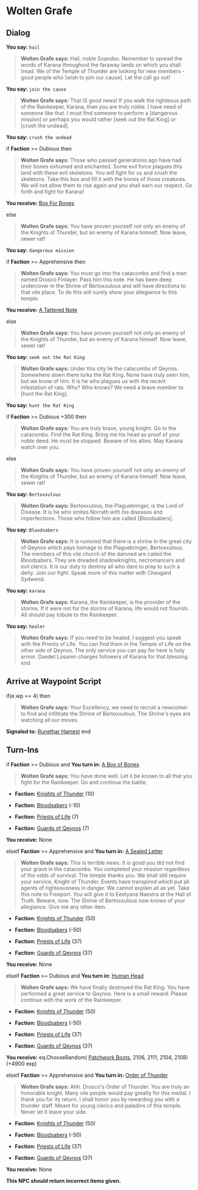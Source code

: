 # Wolten Grafe
## Dialog

**You say:** `hail`



>**Wolten Grafe says:** Hail, noble Soandso. Remember to spread the words of Karana throughout the faraway lands on which you shall tread. We of the Temple of Thunder are looking for new members - good people who [wish to join our cause]. Let the call go out!

**You say:** `join the cause`



>**Wolten Grafe says:** That IS good news! If you walk the righteous path of the Rainkeeper, Karana, then you are truly noble. I have need of someone like that. I must find someone to perform a [dangerous mission] or perhaps you would rather [seek out the Rat King] or [crush the undead].

**You say:** `crush the undead`



if **Faction** >= Dubious then 



>**Wolten Grafe says:** Those who passed generations ago have had their bones exhumed and enchanted. Some evil force plagues this land with these evil skeletons. You will fight for us and crush the skeletons. Take this box and fill it with the bones of those creatures. We will not allow them to rise again and you shall earn our respect. Go forth and fight for Karana!



**You receive:**  [Box For Bones](/item/17941)


else



>**Wolten Grafe says:** You have proven yourself not only an enemy of the Knights of Thunder, but an enemy of Karana himself. Now leave, sewer rat!



**You say:** `dangerous mission`





if **Faction** >= Apprehensive then



>**Wolten Grafe says:** You must go into the catacombs and find a man named Drosco Finlayer. Pass him this note. He has been deep undercover in the Shrine of Bertoxxulous and will have directions to that vile place. To do this will surely show your allegiance to this temple.



**You receive:**  [A Tattered Note](/item/18804)


else



>**Wolten Grafe says:** You have proven yourself not only an enemy of the Knights of Thunder, but an enemy of Karana himself. Now leave, sewer rat!





**You say:** `seek out the Rat King`



>**Wolten Grafe says:** Under this city lie the catacombs of Qeynos. Somewhere down there lurks the Rat King. None have truly seen him, but we know of him. It is he who plagues us with the recent infestation of rats. Why? Who knows? We need a brave member to [hunt the Rat King].

**You say:** `hunt the Rat King`



if **Faction** >= Dubious +300 then



>**Wolten Grafe says:** You are truly brave, young knight. Go to the catacombs. Find the Rat King. Bring me his head as proof of your noble deed. He must be stopped. Beware of his allies. May Karana watch over you.


else



>**Wolten Grafe says:** You have proven yourself not only an enemy of the Knights of Thunder, but an enemy of Karana himself. Now leave, sewer rat!


**You say:** `Bertoxxulous`



>**Wolten Grafe says:** Bertoxxulous, the Plaguebringer, is the Lord of Disease. It is he who smites Norrath with his diseases and imperfections. Those who follow him are called [Bloodsabers].





**You say:** `Bloodsabers`



>**Wolten Grafe says:** It is rumored that there is a shrine in the great city of Qeynos which pays homage to the Plaguebringer, Bertoxxulous. The members of this vile church of the damned are called the Bloodsabers. They are dreaded shadowknights, necromancers and evil clerics. It is our duty to destroy all who dare to pray to such a deity. Join our fight. Speak more of this matter with Chesgard Sydwend.






**You say:** `karana`



>**Wolten Grafe says:** Karana, the Rainkeeper, is the provider of the storms. If it were not for the storms of Karana, life would not flourish. All should pay tribute to the Rainkeeper.

**You say:** `healer`



>**Wolten Grafe says:** If you need to be healed, I suggest you speak with the Priests of Life. You can find them in the Temple of Life on the other side of Qeynos. The only service you can pay for here is holy armor. Daedet Losaren charges followers of Karana for that blessing.
end

## Arrive at Waypoint Script

if(e.wp == 4) then


>**Wolten Grafe says:** Your Excellency, we need to recruit a newcomer to find and infiltrate the Shrine of Bertoxxulous. The Shrine's eyes are watching all our moves.


**Signaled to:**  [Runethar Hamest](/npc/1128)
end

## Turn-Ins




if **Faction** >= Dubious and  **You turn in:** [A Box of Bones](/item/13882)


>**Wolten Grafe says:** You have done well. Let it be known to all that you fight for the Rainkeeper. Go and continue the battle.





* __Faction:__ [Knights of Thunder](/faction/280) (10)


* __Faction:__ [Bloodsabers](/faction/221) (-10)


* __Faction:__ [Priests of Life](/faction/341) (7)


* __Faction:__ [Guards of Qeynos](/faction/262) (7)


 **You receive:** None 

elseif **Faction** >= Apprehensive and  **You turn in:** [A Sealed Letter](/item/18805)


>**Wolten Grafe says:** This is terrible news. It is good you did not find your grave in the catacombs. You completed your mission regardless of the odds of survival. The temple thanks you. We shall still require your service, Knight of Thunder. Events have transpired which put all agents of righteousness in danger. We cannot explain all as yet. Take this note to Freeport. You will give it to Eestyana Naestra at the Hall of Truth. Beware, now. The Shrine of Bertoxxulous now knows of your allegiance. Give me any other item.





* __Faction:__ [Knights of Thunder](/faction/280) (50)


* __Faction:__ [Bloodsabers](/faction/221) (-50)


* __Faction:__ [Priests of Life](/faction/341) (37)


* __Faction:__ [Guards of Qeynos](/faction/262) (37)


 **You receive:** None 

elseif **Faction** >= Dubious and  **You turn in:** [Human Head](/item/13396)


>**Wolten Grafe says:** We have finally destroyed the Rat King. You have performed a great service to Qeynos. Here is a small reward. Please continue with the work of the Rainkeeper.





* __Faction:__ [Knights of Thunder](/faction/280) (50)


* __Faction:__ [Bloodsabers](/faction/221) (-50)


* __Faction:__ [Priests of Life](/faction/341) (37)


* __Faction:__ [Guards of Qeynos](/faction/262) (37)


 **You receive:** eq.ChooseRandom( [Patchwork Boots](/item/2112), 2106, 2111, 2104, 2108) (+4900 exp)

elseif **Faction** >= Apprehensive and  **You turn in:** [Order of Thunder](/item/13288)


>**Wolten Grafe says:** Ahh. Drosco's Order of Thunder. You are truly an honorable knight. Many vile people would pay greatly for this medal. I thank you for its return. I shall honor you by rewarding you with a thunder staff. Meant for young clerics and paladins of this temple. Never let it leave your side.





* __Faction:__ [Knights of Thunder](/faction/280) (50)


* __Faction:__ [Bloodsabers](/faction/221) (-50)


* __Faction:__ [Priests of Life](/faction/341) (37)


* __Faction:__ [Guards of Qeynos](/faction/262) (37)


 **You receive:** None 

**This NPC *should* return incorrect items given.**



